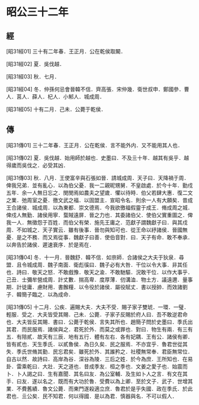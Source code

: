 # 昭公三十二年

## 經 <a name="10Zhao31Jing"></a>

<a name="10Zhao31Jing01">[昭31經01]</a> 三十有二年春．王正月．公在乾侯取闞．

<a name="10Zhao31Jing02">[昭31經02]</a> 夏．吳伐越．

<a name="10Zhao31Jing03">[昭31經03]</a> 秋．七月．

<a name="10Zhao31Jing04">[昭31經04]</a> 冬．仲孫何忌會晉韓不信．齊高張．宋仲幾．衛世叔申．鄭國參．曹人．莒人．薛人．杞人．小邾人．城成周．

<a name="10Zhao31Jing05">[昭31經05]</a> 十有二月．己未．公薨于乾侯．

## 傳 <a name="10Zhao31Zhuan"></a>

<a name="10Zhao31Zhuan01">[昭31傳01]</a> 三十二年春．王正月．公在乾侯．言不能外内．又不能用其人也．

<a name="10Zhao31Zhuan02">[昭31傳02]</a> 夏．吳伐越．始用師於越也．史墨曰．不及亖十年．越其有吳乎．越得歲而吳伐之．必受其凶．

<a name="10Zhao31Zhuan03">[昭31傳03]</a> 秋．八月．王使富辛與石張如晉．請城成周．天子曰．天降禍于周．俾我兄弟．並有亂心．以為伯父憂．我一二親昵甥舅．不皇啟處．於今十年．勤戍五年．余一人無日忘之．閔閔焉如農夫之望歲．懼以待時．伯父若肆大惠．復二文之業．弛周室之憂．徼文武之福．以固盟主．宣昭令名．則余一人有大願矣．昔成王合諸侯．城成周．以為東都．崇文德焉．今我欲徼福假靈于成王．脩成周之城．俾戍人無勤．諸侯用寧．蝥賊遠屏．晉之力也．其委諸伯父．使伯父實重圖之．俾我一人．無徵怨于百姓．而伯父有榮．施先王庸之．范獻子謂魏獻子曰．與其戍周．不如城之．天子實云．雖有後事．晉勿與知可也．從王命以紓諸侯．晉國無憂．是之不務．而又焉從事．魏獻子曰善．使伯音對．曰．天子有命．敢不奉承．以奔告於諸侯．遲速衰序．於是焉在．

<a name="10Zhao31Zhuan04">[昭31傳04]</a> 冬．十一月．晉魏舒．韓不信．如亰師．合諸侯之大夫于狄泉．尋盟．且令城成周．魏子南面．衛彪徯曰．魏子必有大咎．干位以令大事．非其任也．詩曰．敬天之怒．不敢戲豫．敬天之渝．不敢馳驅．況敢干位．以作大事乎．己丑．士彌牟營成周．計丈數．揣高卑．度厚薄．仞溝洫．物土方．議遠邇．量事期．計徒庸．慮財用．書餱糧．以令役於諸侯．屬役賦丈．書以授帥．而效諸劉子．韓簡子臨之．以為成命．

<a name="10Zhao31Zhuan05">[昭31傳05]</a> 十二月．公疾．遍賜大夫．大夫不受．賜子家子雙琥．一環．一璧．輕服．受之．大夫皆受其賜．己未．公薨．子家子反賜於府人曰．吾不敢逆君命也．大夫皆反其賜．書曰．公薨于乾侯．言失其所也．趙簡子問於史墨曰．季氏出其君．而民服焉．諸侯與之．君死於外．而莫之或罪也．對曰．物生有兩．有三有五．有陪貳．故天有三辰．地有五行．體有左右．各有妃耦．王有公．諸侯有卿．皆有貳也．天生季氏．以貳魯侯．為日久矣．民之服焉．不亦宜乎．魯君世從其失．季氏世脩其勤．民忘君矣．雖死於外．其誰矜之．社稷無常奉．君臣無常位．自古以然．故詩曰．高岸為谷．深谷為陵．三后之姓．於今為庶．王所知也．在易卦．雷乘乾曰．大壯．天之道也．昔成季友．桓之季也．文姜之愛子也．始震而卜．卜人謁之曰．生有嘉聞．其名曰友．為公室輔．及生如卜人之言．有文在其手．曰友．遂以名之．既而有大功於魯．受費以為上卿．至於文子．武子．世增其業．不費舊績．魯文公薨．而東門遂殺適立庶．魯君於是乎失國．政在季氏．於此君也．亖公矣．民不知君．何以得國．是以為君．慎器與名．不可以假人．

